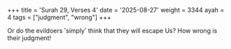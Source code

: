 +++
title = 'Surah 29, Verses 4'
date = '2025-08-27'
weight = 3344
ayah = 4
tags = ["judgment", "wrong"]
+++

Or do the evildoers ˹simply˺ think that they will escape Us? How wrong is their judgment!